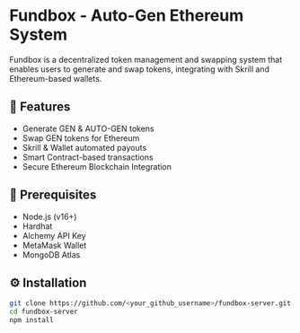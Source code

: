 # Fundbox - Auto-Gen Ethereum System  

Fundbox is a decentralized token management and swapping system that enables users to generate and swap tokens, integrating with Skrill and Ethereum-based wallets.  

## 🚀 Features  
- Generate GEN & AUTO-GEN tokens  
- Swap GEN tokens for Ethereum  
- Skrill & Wallet automated payouts  
- Smart Contract-based transactions  
- Secure Ethereum Blockchain Integration  

## 📌 Prerequisites  
- Node.js (v16+)
- Hardhat  
- Alchemy API Key  
- MetaMask Wallet  
- MongoDB Atlas  

## ⚙️ Installation  

```bash
git clone https://github.com/<your_github_username>/fundbox-server.git  
cd fundbox-server  
npm install  
